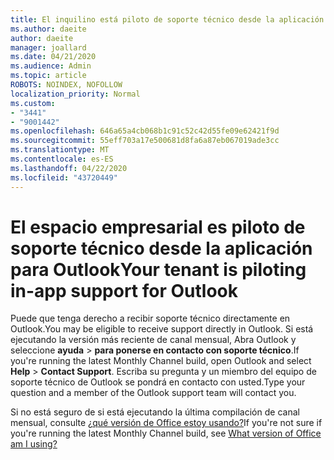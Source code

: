 ```yaml
---
title: El inquilino está piloto de soporte técnico desde la aplicación para Outlook
ms.author: daeite
author: daeite
manager: joallard
ms.date: 04/21/2020
ms.audience: Admin
ms.topic: article
ROBOTS: NOINDEX, NOFOLLOW
localization_priority: Normal
ms.custom:
- "3441"
- "9001442"
ms.openlocfilehash: 646a65a4cb068b1c91c52c42d55fe09e62421f9d
ms.sourcegitcommit: 55eff703a17e500681d8fa6a87eb067019ade3cc
ms.translationtype: MT
ms.contentlocale: es-ES
ms.lasthandoff: 04/22/2020
ms.locfileid: "43720449"
---
```

# <a name="your-tenant-is-piloting-in-app-support-for-outlook"></a><span data-ttu-id="81f1e-102">El espacio empresarial es piloto de soporte técnico desde la aplicación para Outlook</span><span class="sxs-lookup"><span data-stu-id="81f1e-102">Your tenant is piloting in-app support for Outlook</span></span>

<span data-ttu-id="81f1e-103">Puede que tenga derecho a recibir soporte técnico directamente en Outlook.</span><span class="sxs-lookup"><span data-stu-id="81f1e-103">You may be eligible to receive support directly in Outlook.</span></span> <span data-ttu-id="81f1e-104">Si está ejecutando la versión más reciente de canal mensual, Abra Outlook y seleccione **ayuda** > **para ponerse en contacto con soporte técnico**.</span><span class="sxs-lookup"><span data-stu-id="81f1e-104">If you're running the latest Monthly Channel build, open Outlook and select **Help** > **Contact Support**.</span></span> <span data-ttu-id="81f1e-105">Escriba su pregunta y un miembro del equipo de soporte técnico de Outlook se pondrá en contacto con usted.</span><span class="sxs-lookup"><span data-stu-id="81f1e-105">Type your question and a member of the Outlook support team will contact you.</span></span>

<span data-ttu-id="81f1e-106">Si no está seguro de si está ejecutando la última compilación de canal mensual, consulte [¿qué versión de Office estoy usando?](https://support.office.com/article/932788B8-A3CE-44BF-BB09-E334518B8B19)</span><span class="sxs-lookup"><span data-stu-id="81f1e-106">If you're not sure if you're running the latest Monthly Channel build, see [What version of Office am I using?](https://support.office.com/article/932788B8-A3CE-44BF-BB09-E334518B8B19)</span></span>